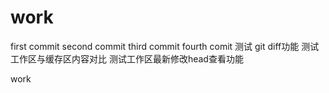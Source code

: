 work
====
first commit 
second commit
third commit
fourth comit
测试 git diff功能
测试工作区与缓存区内容对比
测试工作区最新修改head查看功能

work
